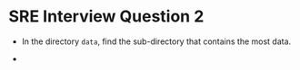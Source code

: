 # SRE Interview Question 2

* In the directory `data`, find the sub-directory that contains the most data.

* 